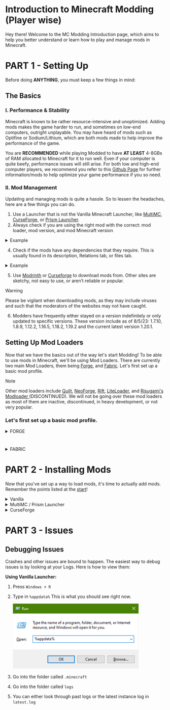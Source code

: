 # Introduction to Minecraft Modding (Player wise)
Hey there! Welcome to the MC Modding Introduction page, which aims to help you better understand or learn how to play and manage mods in Minecraft. 


# **PART 1 - Setting Up**
Before doing **ANYTHING**, you must keep a few things in mind:

## The Basics
### I. Performance & Stability
Minecraft is known to be rather resource-intensive and unoptimized. Adding mods makes the game harder to run, and sometimes on low-end computers, outright unplayable. You may have heard of mods such as Optifine or Sodium/Lithium, which are both mods made to help improve the performance of the game. 

You are **RECOMMENDED** while playing Modded to have **AT LEAST** 4-8GBs of RAM allocated to Minecraft for it to run well. Even if your computer is quite beefy, performance issues will still arise. For both low and high-end computer players, we recommend you refer to this  [Github Page](https://github.com/TheUsefulLists/UsefulMods) for further information/mods to help optimize your game performance if you so need. 

### II. Mod Management
Updating and managing mods is quite a hassle. So to lessen the headaches, here are a few things you can do.
1. Use a Launcher that is not the Vanilla Minecraft Launcher, like [MultiMC](https://multimc.org/), [CurseForge](https://download.curseforge.com/), or [Prism Launcher](https://prismlauncher.org/).
2. Always check if you are using the right mod with the correct: mod loader, mod version, and mod Minecraft version


<details>
<summary>Example</summary>
<br>
  
> [!NOTE]
> Clicking on a file in the Files tab on CurseForge, and clicking a file on the Versions tab on Modrinth, will show you something similar to the images below respectively
> 
> ![Modrinth File Page](https://github.com/Spookfu/moddedmc/blob/main/IMGS/Screenshot%202023-08-19%20at%2018-55-43%2023w33a%20Fabric%20API%200.87.1%201.20.2%20-%20Fabric%20API.png?raw=true)
> ![CurseForge File Page](https://github.com/Spookfu/moddedmc/blob/main/IMGS/Screenshot%202023-08-19%20at%2019-03-36%20CurseForge%20-%20the%20home%20for%20modding%20communities.png?raw=true)

</details>


4. Check if the mods have any dependencies that they require. This is usually found in its description, Relations tab, or files tab.


<details>
<summary>Example</summary>
<br>
  
> [!NOTE]
> Mod Dependencies list on a CurseForge and Modrinth mod page respectively. **CurseForge's** dependencies page can be seen in the Relations Tab, and **Modrinth's** dependencies can be seen in a mods file page.
> 
> ![Modrinth File Page](https://github.com/Spookfu/moddedmc/blob/main/IMGS/Screenshot%202023-08-19%20at%2019-18-54%201.19.2-440-fabric%20-%20Botania.png?raw=true)
> ![CurseForge Relations Tab](https://github.com/Spookfu/moddedmc/blob/main/IMGS/Screenshot%202023-08-19%20at%2019-18-01%20Related%20Dependencies%20-%20Botania%20-%20Mods%20-%20Projects%20-%20CurseForge.png?raw=true)
> Some mods may not have included their dependencies in the two locations shown above, but rather in the Mods Description

</details>


5. Use [Modrinth](https://modrinth.com/) or [Curseforge](https://beta.curseforge.com/minecraft/search?page=1&class=mc-mods&sortType=2&pageSize=20) to download mods from. Other sites are sketchy, not easy to use, or aren’t reliable or popular.
> [!WARNING]
> Please be vigilant when downloading mods, as they may include viruses and such that the moderators of the websites may not have caught.

6. Modders have frequently either stayed on a version indefinitely or only updated to specific versions. These version include as of 8/5/23: 1.7.10, 1.8.9, 1.12.2, 1.16.5, 1.18.2, 1.19.2 and the current latest version 1.20.1. 


## Setting Up Mod Loaders
Now that we have the basics out of the way let's start Modding! To be able to use mods in Minecraft, we'll be using Mod Loaders. There are currently two main Mod Loaders, them being [Forge](https://files.minecraftforge.net/net/minecraftforge/forge/), and [Fabric](https://fabricmc.net/). Let's first set up a basic mod profile.

> [!NOTE]
> Other mod loaders include [Quilt](https://quiltmc.org/en/), [NeoForge](https://neoforged.net/), [Rift](https://www.curseforge.com/minecraft/mc-mods/rift), [LiteLoader](http://www.liteloader.com/), and [Risugami's Modloader ](https://ftb.fandom.com/wiki/Risugami's_Modloader) (DISCONTINUED). We will not be going over these mod loaders as most of them are inactive, discontinued, in heavy development, or not very popular.

### Let's first set up a basic mod profile.

<details>
<summary> FORGE </summary>
<br>

Select the Client you are using.

 <details>
 <summary> Vanilla </summary>
 <br>
   
 **Vanilla**
 1. Go to the Minecraft Launcher, and launch your preferred version. After it has loaded into the Title Screen, exit out of the game.
 1. Go to the [Forge](https://files.minecraftforge.net/net/minecraftforge/forge/) Website
 2. Click on your preferred version and Download the Recommended INSTALLER (If you wish to, you can choose the Latest Installer). Upon completion open the downloaded file. 
    
  ![Forge Download Page](https://github.com/Spookfu/moddedmc/blob/main/IMGS/Screenshot%202023-08-19%20at%2019-32-45%20Minecraft%20Forge%20downloads.png?raw=true)
  
 3. You should now see this! Click on `OK` and wait for it to install. (The Black mark is your profile name.) Wait for Forge to be installed.
    
  ![Forge Download Prompt](https://github.com/Spookfu/moddedmc/blob/main/IMGS/Screenshot%202023-08-19%20194112.png?raw=true)

You should see this after the download has been completed.

  ![Download Complete](https://github.com/Spookfu/moddedmc/blob/main/IMGS/Screenshot%202023-08-19%20194234.png?raw=true)

 4. Open the Minecraft Launcher and you should see a forge profile in your Installations List.
    
    ![image](https://github.com/Spookfu/moddedmc/blob/main/IMGS/fol-test.png?raw=true)

    That's it! Now that you've set up a simple mod loader, it's time to add mods!
    
    <details>
    <summary>If not, click here! </summary>
    <br>

    1. Click on the Installations Tab

    ![image](https://github.com/Spookfu/moddedmc/blob/main/IMGS/istall-test.png?raw=true)
    

    2. Check the Box called `MODDED` on the top, then click `New Installation`.
     
    ![image](https://github.com/Spookfu/moddedmc/blob/main/IMGS/ew-istall-test.png?raw=true)

    3. Click on Versions, and scroll down until you see the desired Version, then click `Create`.

    ![image](https://github.com/Spookfu/moddedmc/blob/main/IMGS/forge-fial.png?raw=true)
    
    You're done! Now that you've set up a simple mod loader, it's time to add mods!

    </details>
</details>


<details>
<summary> MultiMC / Prism Launcher </summary>
<br>

**MultiMC / Prism Launcher**
1. Open the Launcher and click `Add Instance`

   ![image](https://github.com/Spookfu/moddedmc/blob/main/IMGS/prism-1.png?raw=true)

2. Choose your preferred version, click on `Forge` then press `OK`

   ![image](https://github.com/Spookfu/moddedmc/blob/main/IMGS/prism-2.png?raw=true)

3. You should see this now!

   ![image](https://github.com/Spookfu/moddedmc/blob/main/IMGS/prism-3.png?raw=true)

You're done! Now that you've set up a simple mod loader, it's time to add mods!
You can learn more on how to use Prism Launcher [HERE](https://prismlauncher.org/wiki/getting-started/)

</details>

<details>
<summary> CurseForge </summary>
<br>

1. Open CurseForge, and click on `Create Custom Profile`
   
   ![image](https://github.com/Spookfu/moddedmc/blob/main/IMGS/curseforge-1.png?raw=true)

2. Enter a Name for your profile, choose your preferred version, and click on Forge. Once you're satisfied, click `Create`

   ![image](https://github.com/Spookfu/moddedmc/blob/main/IMGS/curseforge-forge.png?raw=true)

3. You should see this now.
   ![image](https://github.com/Spookfu/moddedmc/assets/75686139/02a83e66-9686-40dc-a30e-db7966612374?raw=true)

You're good to go! Now that you've set up a simple mod loader, it's time to add mods!

</details>


</details>

#

<details>
<summary> FABRIC </summary>
<br>

<details>
<summary> Vanilla </summary>
<br>
  
**Vanilla**
1. Go to the Minecraft Launcher, and launch your preferred version. After it has loaded into the Title Screen, exit out of the game.
2. Go to the [Fabric]([https://fabricmc.net/](https://fabricmc.net/use/installer/)) Website
3. Click on `Download for Windows` (or `Download universal jar` if you're not using Windows), and open the downloaded file.
   
   ![image](https://github.com/Spookfu/moddedmc/blob/main/IMGS/Screenshot%202023-08-19%20at%2021-32-24%20Installation%20for%20Minecraft%20Launcher.png?raw=true)

> [!NOTE]
> Fabric has their own [Installation guide](https://fabricmc.net/wiki/install) that you can look through instead of here. 

3. You should see this now! Choose your preferred version (Check the Show Snapshots button for Snapshot versions), check `Create Profile`, if it isn't already, and press `Install`

   You have little to no need to switch loader versions. Ignore this option unless otherwise explicitly told. 

  ![image](https://github.com/Spookfu/moddedmc/blob/main/IMGS/Screenshot%202023-08-19%20213714.png?raw=true)

4.You should see this after the download has been completed.

  ![image](https://github.com/Spookfu/moddedmc/blob/main/IMGS/Screenshot%202023-08-19%20213934.png?raw=true)

5. Open the Minecraft Launcher, and you should see a fabric profile in your Installations List.

  ![image](https://github.com/Spookfu/moddedmc/blob/main/IMGS/fl-test.png?raw=true)

That's it! Now that you've set up a simple mod loader, it's time to add mods!

  <details>
  <summary>If not, click here! </summary>
  <br>

  1. Click on the Installations Tab

  ![image](https://github.com/Spookfu/moddedmc/blob/main/IMGS/istall-test.png?raw=true)
    

  2. Check the Box called `MODDED` and `SNAPSHOTs` on the top, then click `New Installation`.
     
  ![image](https://github.com/Spookfu/moddedmc/blob/main/IMGS/faric-redo.png?raw=true)

  3. Click on Versions, and scroll down until you see the desired Version, then click `Create`.

  ![image](https://github.com/Spookfu/moddedmc/blob/main/IMGS/faric-fial.png?raw=true)
    
  You're done! Now that you've set up a simple mod loader, it's time to add mods!

</details>

</details>

<details>
<summary> MultiMC / Prism Launcher </summary>
<br>

**MultiMC / Prism Launcher**
1. Open the Launcher and click `Add Instance`

   ![image](https://github.com/Spookfu/moddedmc/blob/main/IMGS/prism-1.png?raw=true)
  
2. Choose your preferred version, click on `Fabric` then press `OK`

   ![image](https://github.com/Spookfu/moddedmc/blob/main/IMGS/prism-faric.png?raw=true)


3. You should see this now!

   ![image](https://github.com/Spookfu/moddedmc/blob/main/IMGS/prism-3.png?raw=true)

You're done! Now that you've set up a simple mod loader, it's time to add mods!
You can learn more on how to use Prism Launcher [HERE](https://prismlauncher.org/wiki/getting-started/)

</details>

<details>
<summary> CurseForge </summary>
<br>

1. Open CurseForge, and click on `Create Custom Profile`
   
   ![image](https://github.com/Spookfu/moddedmc/blob/main/IMGS/curseforge-1.png?raw=true)

2. Enter a Name for your profile, choose your preferred version, and click on Fabric. Once you're satisfied, click `Create`

   ![image](https://github.com/Spookfu/moddedmc/blob/main/IMGS/curseforge-faric-start.png?raw=true)

3. You should see this now.
  
   ![image](https://github.com/Spookfu/moddedmc/blob/main/IMGS/curseforge-faric-fial.png?raw=true)


You're good to go! Now that you've set up a simple mod loader, it's time to add mods!

</details>

</details>

# PART 2 - Installing Mods
Now that you've set up a way to load mods, it's time to actually add mods. Remember the points listed at the [start](https://github.com/Spookfu/moddedmc#ii-mod-management)!

<details>
<summary> Vanilla </summary>
<br>

**Using Vanilla Launcher:**
1. Press `Windows + R`
2. Type in `%appdata%`

This is what you should see right now. 

   ![image](https://github.com/Spookfu/moddedmc/blob/main/IMGS/vailla-1.png?raw=true)
 
4. Go into the folder called `.minecraft`
5. Create a folder named `mods` if it doesn't exist.

   ![image](https://github.com/Spookfu/moddedmc/blob/main/IMGS/files-mod.png?raw=true)

> [!NOTE]
> The other contents of your folder do not need to look exactly like this. The important part is that `mods` folder EXISTS.
> 

6. Go to either [Modrinth](https://modrinth.com/) or [Curseforge](https://beta.curseforge.com/minecraft/search?page=1&class=mc-mods&sortType=2&pageSize=20) and download the mods you wish to play.

> [!IMPORTANT]
> Remember the points listed at the [start](https://github.com/Spookfu/moddedmc#ii-mod-management)!

7. Once the mods are downloaded, drag the files into the `mods` folder

8. Test if your game runs!

</details>

<details>
<summary> MultiMC / Prism Launcher </summary>
<br>

1. Click `Edit`
2. 
   ![image](https://github.com/Spookfu/moddedmc/blob/main/IMGS/mods-prism-1.png?raw=true)
   
3. Go the `Mods` tab, and click either `Download Mods` or `Add File`

   ![image](https://github.com/Spookfu/moddedmc/blob/main/IMGS/mods-prism-2.png?raw=true)
   
> [!NOTE]
> 1. If you wish to manually add mods, the `Add File` button is the way to go.
> 2. You can update your mods in bulk by selecting your mods and clicking `Check for Updates`

2. Search the mods you want to play with, select the mod version, press `Select mod for download`, and press `Review and Confirm`.

   ![image](https://github.com/Spookfu/moddedmc/blob/main/IMGS/mods-prism-3.png?raw=true)

   
> [!NOTE]
> 1. Unlike CurseForge, MultiMC/Prism Launcher does not automatically download the mod's dependencies. You will need to manually search and install the mods dependencies.
> 2. Like CurseForge, you can update the mods by clicking `Check for Updates`
> 


3. Review your mods, once you're satisfied click `Ok`.
   
   ![image](https://github.com/Spookfu/moddedmc/blob/main/IMGS/mods-prism-4.png?raw=true)

4. Confirm that you've installed the mod.

   ![image](https://github.com/Spookfu/moddedmc/blob/main/IMGS/mods-prism-4.png?raw=true)

5. Test if your game runs!

</details>

<details>
<summary> CurseForge </summary>
<br>

1. Click the Puzzle Icon
   
   ![image](https://github.com/Spookfu/moddedmc/blob/main/IMGS/curseforge-faric-add.png?raw=true)

2. Search the mods you wish to download, and click the `Install` Button
  
   ![image](https://github.com/Spookfu/moddedmc/blob/main/IMGS/curseforge-faric-add-2.png?raw=true)
   
 1. You can also install/add Resource Packs and even Worlds
 2. CurseForge automatically installs the correct version and any required dependencies of the mod you installed



3. Confirm that you've installed the mod.
  
   ![image](https://github.com/Spookfu/moddedmc/blob/main/IMGS/curseforge-faric-cofirm.png?raw=true)
   
If a mod has an update available, an update button will appear.

4. Test if your game runs!


</details>



# PART 3 - Issues
## Debugging Issues
Crashes and other issues are bound to happen. The easiest way to debug issues is by looking at your Logs. Here is how to view them:

**Using Vanilla Launcher:**
1. Press `Windows + R`
2. Type in `%appdata%`
   This is what you should see right now.
   
   ![image](https://github.com/Spookfu/moddedmc/blob/main/IMGS/vailla-1.png)
   
4. Go into the folder called `.minecraft`
5. Go into the folder called `logs`
6. You can either look through past logs or the latest instance log in `latest.log`



    



